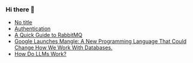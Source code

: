 ### Hi there 👋

<!-- daily.dev BOOKMARKS:START -->
- [No title](https://app.daily.dev/posts/IFnIaGKd3?utm_source=rss&utm_medium=bookmarks&utm_campaign=PnGboN99PhXCxFrWGGg2C)
- [Authentication](https://app.daily.dev/posts/ZMncz01Uk?utm_source=rss&utm_medium=bookmarks&utm_campaign=PnGboN99PhXCxFrWGGg2C)
- [A Quick Guide to RabbitMQ](https://app.daily.dev/posts/ztzLbevYP?utm_source=rss&utm_medium=bookmarks&utm_campaign=PnGboN99PhXCxFrWGGg2C)
- [Google Launches Mangle: A New Programming Language That Could Change How We Work With Databases.](https://app.daily.dev/posts/PzqJpENrX?utm_source=rss&utm_medium=bookmarks&utm_campaign=PnGboN99PhXCxFrWGGg2C)
- [How Do LLMs Work?](https://app.daily.dev/posts/sx17vbdmy?utm_source=rss&utm_medium=bookmarks&utm_campaign=PnGboN99PhXCxFrWGGg2C)
<!-- daily.dev BOOKMARKS:END -->

<!--
**dinesh4monto/dinesh4monto** is a ✨ _special_ ✨ repository because its `README.md` (this file) appears on your GitHub profile.

Here are some ideas to get you started:

- 🔭 I’m currently working on ...
- 🌱 I’m currently learning ...
- 👯 I’m looking to collaborate on ...
- 🤔 I’m looking for help with ...
- 💬 Ask me about ...
- 📫 How to reach me: ...
- 😄 Pronouns: ...
- ⚡ Fun fact: ...
-->
